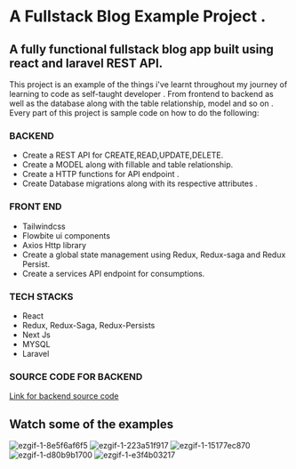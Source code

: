 # A Fullstack Blog Example Project .

## A fully functional fullstack blog app built using react and laravel REST API.

This project is an example of the things i've learnt throughout my journey of learning to code as self-taught developer . From frontend to backend as well as the database along with the 
table relationship, model and so on . Every part of this project is sample code on how to do the following:

### BACKEND
* Create a REST API for CREATE,READ,UPDATE,DELETE.
* Create a MODEL along with fillable and table relationship.
* Create a HTTP functions for API endpoint .
* Create Database migrations along with its respective attributes .

### FRONT END
* Tailwindcss
* Flowbite ui components
* Axios Http library
* Create a global state management using Redux, Redux-saga and Redux Persist.
* Create a services API endpoint for consumptions.


### TECH STACKS
* React
* Redux, Redux-Saga, Redux-Persists
* Next Js
* MYSQL
* Laravel

### SOURCE CODE FOR BACKEND
[Link for backend source code](https://github.com/Manar-Tech/fawwaz-laravel)

## Watch some of the examples

![ezgif-1-8e5f6af6f5](https://github.com/user-attachments/assets/6339a574-beaa-4a9f-86f2-6e249c3c1e25)
![ezgif-1-223a51f917](https://github.com/user-attachments/assets/a8ddec06-c235-4b1f-8cd3-d446b21e49e6)
![ezgif-1-15177ec870](https://github.com/user-attachments/assets/bf4c94aa-b461-48b2-8936-0a7ba8ec6efb)
![ezgif-1-d80b9b1700](https://github.com/user-attachments/assets/c5ededb5-4762-4bd5-a718-ab4b7c3ca323)
![ezgif-1-e3f4b03217](https://github.com/user-attachments/assets/5ff47bf5-71ef-4edb-bf95-4e6139220cfc)
